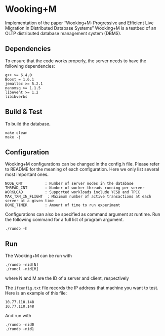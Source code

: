 Wooking+M
=======
Implementation of the paper “Wooking+M: Progressive and Efficient Live Migration in Distributed Database Systems”
Wooking+M is a testbed of an OLTP distributed database management system (DBMS).


## Dependencies
To ensure that the code works properly, the server needs to have the following dependencies:

    g++ >= 6.4.0
    Boost = 1.6.1
    jemalloc >= 5.2.1
    nanomsg >= 1.1.5
    libevent >= 1.2
    libibverbs

Build & Test
------------

To build the database.

    make clean
    make -j

Configuration
-------------

Wooking+M configurations can be changed in the config.h file. Please refer to README for the meaning of each configuration. Here we only list several most important ones.

    NODE_CNT          : Number of server nodes in the database
    THREAD_CNT        : Number of worker threads running per server
    WORKLOAD          : Supported workloads include YCSB and TPCC
    MAX_TXN_IN_FLIGHT  : Maximum number of active transactions at each server at a given time
    DONE_TIMER        : Amount of time to run experiment

Configurations can also be specified as command argument at runtime. Run the following command for a full list of program argument.

    ./rundb -h

Run
---

The Wooking+M can be run with

    ./rundb -nid[N]
    ./runcl -nid[M]

where N and M are the ID of a server and client, respectively

The `ifconfig.txt` file records the IP address that machine you want to test.
Here is an example of this file:

    10.77.110.148
    10.77.110.148

And run with

    ./rundb -nid0
    ./rundb -nid1
